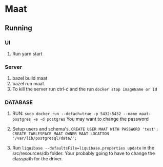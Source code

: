 # Maat

## Running

### UI
1. Run yarn start

### Server
1. bazel build maat
2. bazel run maat
3. To kill the server run ctrl-c and the run `docker stop imageName or id`

### DATABASE
1. RUN: 
`sudo docker run --detach=true -p 5432:5432 --name maat-postgres -e -d postgres`
 You may want to change the password 

2. Setup users and schema's.
`CREATE USER MAAT WITH PASSWORD 'test';`
`CREATE TABLESPACE MAAT
        OWNER MAAT
        LOCATION '/var/lib/postgresql/data/';`

3. Run `liquibase --defaultsFile=liquibase.properties update` in the src/resources/db folder. Your probably going to have to change the classpath for the driver.

